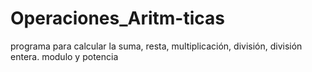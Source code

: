 # Operaciones_Aritm-ticas
programa para calcular la suma, resta, multiplicación, división, división entera. modulo y potencia
